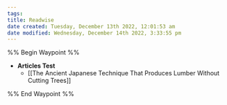 ```yaml
---
tags: 
title: Readwise
date created: Tuesday, December 13th 2022, 12:01:53 am
date modified: Wednesday, December 14th 2022, 3:33:55 pm
---
```


%% Begin Waypoint %%
- **Articles Test**
	- [[The Ancient Japanese Technique That Produces Lumber Without Cutting Trees]]

%% End Waypoint %%